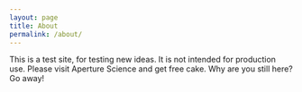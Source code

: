 ```yaml
---
layout: page
title: About
permalink: /about/
---
```


This is a test site, for testing new ideas. It is not intended for production
use. Please visit Aperture Science and get free cake. Why are you still here?
Go away!

